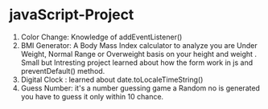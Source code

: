 # javaScript-Project

1) Color Change:  Knowledge of addEventListener()
2) BMI Generator: A  Body Mass Index calculator  to  analyze you are Under Weight, Normal Range or Overweight basis on your  height and weight . Small but Intresting project learned about  how the form work in js and preventDefault() method.
3) Digital Clock :  learned about date.toLocaleTimeString()
4) Guess Number:  it's a number guessing game  a Random no is generated you have to guess it only within 10 chance.
